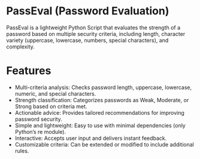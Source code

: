 # PassEval (Password Evaluation)
PassEval is a lightweight Python Script that evaluates the strength of a password based on multiple security criteria, including length, character variety (uppercase, lowercase, numbers, special characters), and complexity.

# Features

- Multi-criteria analysis: Checks password length, uppercase, lowercase, numeric, and special characters.
- Strength classification: Categorizes passwords as Weak, Moderate, or Strong based on criteria met.
- Actionable advice: Provides tailored recommendations for improving password security.
- Simple and lightweight: Easy to use with minimal dependencies (only Python’s re module).
- Interactive: Accepts user input and delivers instant feedback.
- Customizable criteria: Can be extended or modified to include additional rules.
